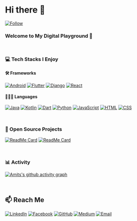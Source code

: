 # Hi there 👋
[![Follow](https://img.shields.io/github/followers/itheamc?label=Follow&style=social)](https://github.com/itheamc)

### Welcome to My Digital Playground 🎢 

<br>

### 💻 Tech Stacks I Enjoy
#### 🛠️ Frameworks

[![Android](https://img.shields.io/badge/Android-3DDC84?style=for-the-badge&logo=android&logoColor=white)](https://developer.android.com/)
[![Flutter](https://img.shields.io/badge/Flutter-02569B?style=for-the-badge&logo=flutter&logoColor=white)](https://flutter.dev/)
[![Django](https://img.shields.io/badge/Django-092E20?style=for-the-badge&logo=django&logoColor=white)](https://www.djangoproject.com/)
[![React](https://img.shields.io/badge/React-20232A?style=for-the-badge&logo=react&logoColor=61DAFB)](https://react.dev/)

#### 🧑🏻‍💻 Languages

[![Java](https://img.shields.io/badge/Java-ED8B00?style=for-the-badge&logo=java&logoColor=white)](https://dev.java/)
[![Kotlin](https://img.shields.io/badge/Kotlin-0095D5?style=for-the-badge&logo=kotlin&logoColor=white)](https://kotlinlang.org/)
[![Dart](https://img.shields.io/badge/Dart-0175C2?style=for-the-badge&logo=dart&logoColor=white)](https://dart.dev/)
[![Python](https://img.shields.io/badge/Python-3776AB?style=for-the-badge&logo=python&logoColor=white)](https://docs.python.org/3/tutorial/)
[![JavaScript](https://img.shields.io/badge/JavaScript-F7DF1E?style=for-the-badge&logo=javascript&logoColor=black)](https://web.dev/learn/javascript)
[![HTML](https://img.shields.io/badge/HTML5-E34F26?style=for-the-badge&logo=html5&logoColor=white)](https://web.dev/learn/html)
[![CSS](https://img.shields.io/badge/CSS3-1572B6?style=for-the-badge&logo=css3&logoColor=white)](https://web.dev/learn/css)

<br>

### 📌 Open Source Projects
[![ReadMe Card](https://github-readme-stats.vercel.app/api/pin/?username=itheamc&repo=mapbox_map_gl&show_owner=true&theme=dark)](https://github.com/itheamc/mapbox_map_gl)
[![ReadMe Card](https://github-readme-stats.vercel.app/api/pin/?username=itheamc&repo=navigation-for-compose-for-desktop&show_owner=true&theme=dark)](https://github.com/itheamc/navigation-for-compose-for-desktop)

<br>

### 📊 Activity
[![Amits's github activity graph](https://github-readme-activity-graph.vercel.app/graph?username=itheamc&theme=react-dark)](https://github.com/itheamc)

<br>

## 📫 Reach Me

[![LinkedIn](https://img.shields.io/badge/LinkedIn-0077B5?style=for-the-badge&logo=linkedin&logoColor=white)](https://www.linkedin.com/in/itheamc)
[![Facebook](https://img.shields.io/badge/Facebook-1877F2?style=for-the-badge&logo=facebook&logoColor=white)](https://www.facebook.com/itheamc)
[![GitHub](https://img.shields.io/badge/GitHub-181717?style=for-the-badge&logo=github&logoColor=white)](https://github.com/itheamc)
[![Medium](https://img.shields.io/badge/Medium-12100E?style=for-the-badge&logo=medium&logoColor=white)](https://medium.com/@itheamc)
[![Email](https://img.shields.io/badge/Email-EA4335?style=for-the-badge&logo=gmail&logoColor=white)](mailto:itheamc@gmail.com)

